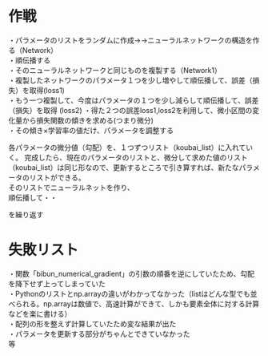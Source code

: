 # 作戦
・パラメータのリストをランダムに作成→→ニューラルネットワークの構造を作る（Network）   
・順伝播する  
・そのニューラルネットワークと同じものを複製する（Network1）  
・複製したネットワークのパラメータ１つを少し増やして順伝播して、誤差（損失）を取得(loss1)   
・もう一つ複製して、今度はパラメータの１つを少し減らして順伝播して、誤差（損失）を取得  (loss2)
・得た２つの誤差loss1,loss2を利用して、微小区間の変化量から損失関数の傾きを求める(つまり微分)  
・その傾き×学習率の値だけ、パラメータを調整する

各パラメータの微分値（勾配）を、１つずつリスト（koubai_list）に入れていく。 
完成したら、現在のパラメータのリストと、微分して求めた値のリスト（koubai_list）は同じ形なので、更新するところで引き算すれば、新たなパラメータのリストができる。  
そのリストでニューラルネットを作り、  
順伝播して・・  

を繰り返す  

# 失敗リスト
・関数「bibun_numerical_gradient」の引数の順番を逆にしていたため、勾配を降下せず上ってしまっていた  
・Pythonのリストとnp.arrayの違いがわかってなかった（listはどんな型でも並べられる。np.arrayは数値で、高速計算ができて、しかも要素全体に対する計算などを楽に書ける）  
・配列の形を整えず計算していたため変な結果が出た  
・パラメータを更新する部分がちゃんとできていなかった  
等